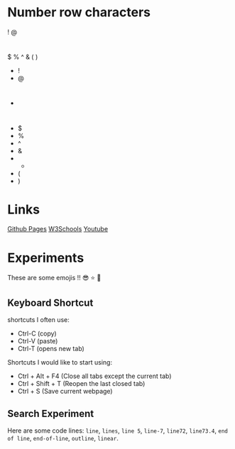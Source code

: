 
# Number row characters
!
@
#
$
%
^
&
(
)

- !
- @
- #
- $
- %
- ^
- &
- *
- (
- )



# Links
[Github Pages](https://pages.github.com/)
[W3Schools](https://www.w3schools.com/)
[Youtube](https://www.youtube.com/)

# Experiments

These are some emojis !! 
:sunglasses:
:star:
:punch:

## Keyboard Shortcut 

shortcuts I often use:
- Ctrl-C (copy)
- Ctrl-V (paste)
- Ctrl-T (opens new tab)

Shortcuts I would like to start using:
- Ctrl + Alt + F4 (Close all tabs except the current tab)
- Ctrl + Shift + T (Reopen the last closed tab)
- Ctrl + S (Save current webpage)

## Search Experiment 
Here are some code lines: `line`, `lines`, `line 5`, `line-7`, `line72`, `line73.4`, `end of line`, `end-of-line`, `outline`, `linear`.
